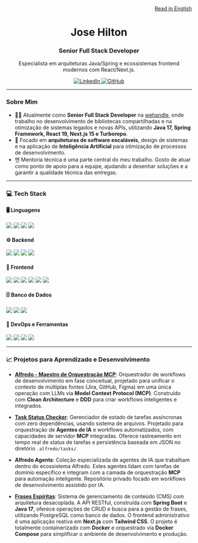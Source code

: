 <p align="right">
  <a href="README.md">Read in English</a>
</p>

<h1 align="center">Jose Hilton</h1>
<h3 align="center">Senior Full Stack Developer</h3>
<p align="center">Especialista em arquiteturas Java/Spring e ecossistemas frontend modernos com React/Next.js.</p>

<p align="center"> 
  <a href="https://www.linkedin.com/in/jose-hilton/">
    <img alt="LinkedIn" src="https://img.shields.io/badge/LinkedIn-jose--hilton-blue?style=for-the-badge&logo=linkedin">
  </a>
  <a href="https://github.com/joseehilton147">
    <img alt="GitHub" src="https://img.shields.io/badge/GitHub-joseehilton147-black?style=for-the-badge&logo=github">
  </a>
</p>

---

### Sobre Mim

- 👨‍💻 Atualmente como **Senior Full Stack Developer** na [wehandle](https://www.linkedin.com/company/wehandle), onde trabalho no desenvolvimento de bibliotecas compartilhadas e na otimização de sistemas legados e novas APIs, utilizando **Java 17, Spring Framework, React 19, Next.js 15 e Turborepo**.
- 🚀 Focado em **arquiteturas de software escaláveis**, design de sistemas e na aplicação de **Inteligência Artificial** para otimização de processos de desenvolvimento.
- 멘 Mentoria técnica é uma parte central do meu trabalho. Gosto de atuar como ponto de apoio para a equipe, ajudando a desenhar soluções e a garantir a qualidade técnica das entregas.

---

### 💻 Tech Stack

#### 🖥️ Linguagens
<p>
  <img src="https://img.shields.io/badge/Java-%23ED8B00.svg?style=for-the-badge&logo=openjdk&logoColor=white" />
  <img src="https://img.shields.io/badge/TypeScript-007ACC?style=for-the-badge&logo=typescript&logoColor=white" />
  <img src="https://img.shields.io/badge/Javascript-%23323330.svg?style=for-the-badge&logo=javascript&logoColor=%23F7DF1E" />
  <img src="https://img.shields.io/badge/C%23-239120?style=for-the-badge&logo=c-sharp&logoColor=white" />
</p>

#### ⚙️ Backend
<p>
  <img src="https://img.shields.io/badge/Spring%20Boot-6DB33F?style=for-the-badge&logo=spring&logoColor=white" />
  <img src="https://img.shields.io/badge/Node.js-43853D?style=for-the-badge&logo=node.js&logoColor=white" />
  <img src="https://img.shields.io/badge/.NET-512BD4?style=for-the-badge&logo=dotnet&logoColor=white" />
  <img src="https://img.shields.io/badge/Express.js-404D59?style=for-the-badge&logo=express&logoColor=white" />
</p>

#### 🎨 Frontend
<p>
  <img src="https://img.shields.io/badge/React-20232A?style=for-the-badge&logo=react&logoColor=61DAFB" />
  <img src="https://img.shields.io/badge/Next.js-000000?style=for-the-badge&logo=nextdotjs&logoColor=white" />
  <img src="https://img.shields.io/badge/vuejs-%2335495e.svg?style=for-the-badge&logo=vuedotjs&logoColor=%234FC08D" />
  <img src="https://img.shields.io/badge/Nuxt-002E3B?style=for-the-badge&logo=nuxtdotjs&logoColor=#00DC82" />
  <img src="https://img.shields.io/badge/Vite-646CFF?style=for-the-badge&logo=vite&logoColor=white" />
  <img src="https://img.shields.io/badge/TailwindCSS-06B6D4?style=for-the-badge&logo=tailwindcss&logoColor=white" />
</p>

#### 🗄️ Banco de Dados
<p>
  <img src="https://img.shields.io/badge/PostgreSQL-316192?style=for-the-badge&logo=postgresql&logoColor=white" />
  <img src="https://img.shields.io/badge/MongoDB-4EA94B?style=for-the-badge&logo=mongodb&logoColor=white" />
  <img src="https://img.shields.io/badge/SQL%20Server-CC2927?style=for-the-badge&logo=microsoft%20sql%20server&logoColor=white" />
</p>

#### 🚀 DevOps e Ferramentas
<p>
  <img src="https://img.shields.io/badge/Docker-2496ED?style=for-the-badge&logo=docker&logoColor=white" />
  <img src="https://img.shields.io/badge/Turborepo-EF4444?style=for-the-badge&logo=turborepo&logoColor=white" />
  <img src="https://img.shields.io/badge/Git-%23F05033.svg?style=for-the-badge&logo=git&logoColor=white" />
  <img src="https://img.shields.io/badge/Flyway-CC0000?style=for-the-badge&logo=flyway&logoColor=white" />
</p>

---

### 📈 Projetos para Aprendizado e Desenvolvimento

-   **[Alfredo - Maestro de Orquestração MCP](https://github.com/joseehilton147/Alfredo)**: Orquestrador de workflows de desenvolvimento em fase conceitual, projetado para unificar o contexto de múltiplas fontes (Jira, GitHub, Figma) em uma única operação com LLMs via **Model Context Protocol (MCP)**. Construído com **Clean Architecture** e **DDD** para criar workflows inteligentes e integrados.

-   **[Task Status Checker](https://github.com/joseehilton147/task-status-checker)**: Gerenciador de estado de tarefas assíncronas com zero dependências, usando sistema de arquivos. Projetado para orquestração de **Agentes de IA** e workflows automatizados, com capacidades de servidor **MCP** integradas. Oferece rastreamento em tempo real de status de tarefas e persistência baseada em JSON no diretório `.alfredo/tasks/`.

-   **Alfredo Agents**: Coleção especializada de agentes de IA que trabalham dentro do ecossistema Alfredo. Estes agentes lidam com tarefas de domínio específico e integram com a camada de orquestração **MCP** para automação inteligente. Repositório privado focado em workflows de desenvolvimento assistido por IA.

-   **[Frases Espíritas](https://github.com/joseehilton147/frases-espiritas)**: Sistema de gerenciamento de conteúdo (CMS) com arquitetura desacoplada. A API RESTful, construída com **Spring Boot** e **Java 17**, oferece operações de CRUD e busca para a gestão de frases, utilizando PostgreSQL como banco de dados. O frontend administrativo é uma aplicação reativa em **Next.js** com **Tailwind CSS**. O projeto é totalmente containerizado com **Docker** e orquestrado via **Docker Compose** para simplificar o ambiente de desenvolvimento e produção.
